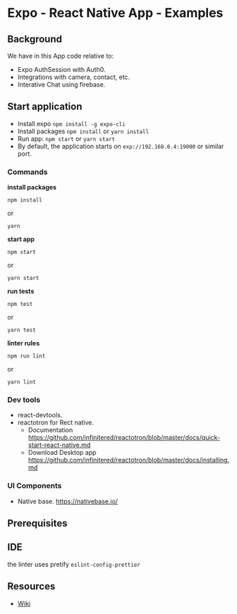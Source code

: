 # Expo - React Native App - Examples

## Background

We have in this App code relative to:

- Expo AuthSession with Auth0.
- Integrations with camera, contact, etc.
- Interative Chat using firebase.


## Start application

- Install expo `npm install -g expo-cli`
- Install packages `npm install` or `yarn install`
- Run app: `npm start` or `yarn start`
- By default, the application starts on `exp://192.168.0.4:19000` or similar port.

### Commands

**install packages**

```ssh
npm install
```
or
```ssh
yarn
```

**start app**

```ssh
npm start
```
or
```ssh
yarn start
```

**run tests**

```ssh
npm test
```
or
```ssh
yarn test
```
**linter rules**

```ssh
npm run lint
```
or
```ssh
yarn lint
```

### Dev tools

- react-devtools.
- reactotron for Rect native.
  - Documentation https://github.com/infinitered/reactotron/blob/master/docs/quick-start-react-native.md
  - Download Desktop app https://github.com/infinitered/reactotron/blob/master/docs/installing.md

### UI Components
 - Native base. https://nativebase.io/

## Prerequisites

## IDE

the linter uses pretify `eslint-config-prettier`

## Resources
* [Wiki](https://github.com/nexton-labs/react-native-starter/wiki)
